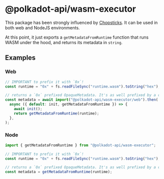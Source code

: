 # @polkadot-api/wasm-executor

This package has been strongly influenced by [Chopsticks](https://github.com/AcalaNetwork/chopsticks).
It can be used in both web and NodeJS environments.

At this point, it just exports a `getMetadataFromRuntime` function that runs WASM under the hood, and returns its metadata in `string`.

## Examples

### Web

```ts
// IMPORTANT to prefix it with `0x`!
const runtime = "0x" + fs.readFileSync("runtime.wasm").toString("hex");

// returns a `0x` prefixed OpaqueMetadata. It's as well prefixed by a compactInt of its length
const metadata = await import("@polkadot-api/wasm-executor/web").then(
  async ({ default: init, getMetadataFromRuntime }) => {
    await init();
    return getMetadataFromRuntime(runtime);
  },
);
```

### Node

```ts
import { getMetadataFromRuntime } from "@polkadot-api/wasm-executor";

// IMPORTANT to prefix it with `0x`!
const runtime = "0x" + fs.readFileSync("runtime.wasm").toString("hex");

// returns a `0x` prefixed OpaqueMetadata. It's as well prefixed by a compactInt of its length
const metadata = getMetadataFromRuntime(runtime);
```
